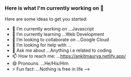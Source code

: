 ### Here is what I'm currently working on 👋


Here are some ideas to get you started:

- 🔭 I’m currently working on ...Javascript
- 🌱 I’m currently learning ...Web Development
- 👯 I’m looking to collaborate on ...Google Cloud
- 🤔 I’m looking for help with ...
- 💬 Ask me about ...Anything i.e related to coding
- 📫 How to reach me: ...https://ankitmaurya.netlify.app/
- 😄 Pronouns: ...He/His/Him
- ⚡ Fun fact: ...Nothing is free in life
-->

